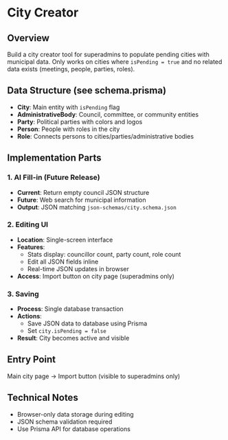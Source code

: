# City Creator

## Overview
Build a city creator tool for superadmins to populate pending cities with municipal data. Only works on cities where `isPending = true` and no related data exists (meetings, people, parties, roles).

## Data Structure (see schema.prisma)
- **City**: Main entity with `isPending` flag
- **AdministrativeBody**: Council, committee, or community entities
- **Party**: Political parties with colors and logos
- **Person**: People with roles in the city
- **Role**: Connects persons to cities/parties/administrative bodies

## Implementation Parts

### 1. AI Fill-in (Future Release)
- **Current**: Return empty council JSON structure
- **Future**: Web search for municipal information
- **Output**: JSON matching `json-schemas/city.schema.json`

### 2. Editing UI
- **Location**: Single-screen interface
- **Features**:
  - Stats display: councillor count, party count, role count
  - Edit all JSON fields inline
  - Real-time JSON updates in browser
- **Access**: Import button on city page (superadmins only)

### 3. Saving
- **Process**: Single database transaction
- **Actions**:
  - Save JSON data to database using Prisma
  - Set `city.isPending = false`
- **Result**: City becomes active and visible

## Entry Point
Main city page → Import button (visible to superadmins only)

## Technical Notes
- Browser-only data storage during editing
- JSON schema validation required
- Use Prisma API for database operations

